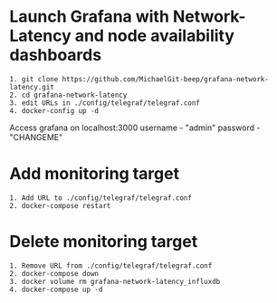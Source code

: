 # Launch Grafana with Network-Latency and node availability dashboards

```
1. git clone https://github.com/MichaelGit-beep/grafana-network-latency.git
2. cd grafana-network-latency
3. edit URLs in ./config/telegraf/telegraf.conf
4. docker-config up -d
```
Access grafana on localhost:3000 username - "admin" password - "CHANGEME"

# Add monitoring target
```
1. Add URL to ./config/telegraf/telegraf.conf
2. docker-compose restart
```
# Delete monitoring target
```
1. Remove URL from ./config/telegraf/telegraf.conf
2. docker-compose down
3. docker volume rm grafana-network-latency_influxdb
4. docker-compose up -d
```
